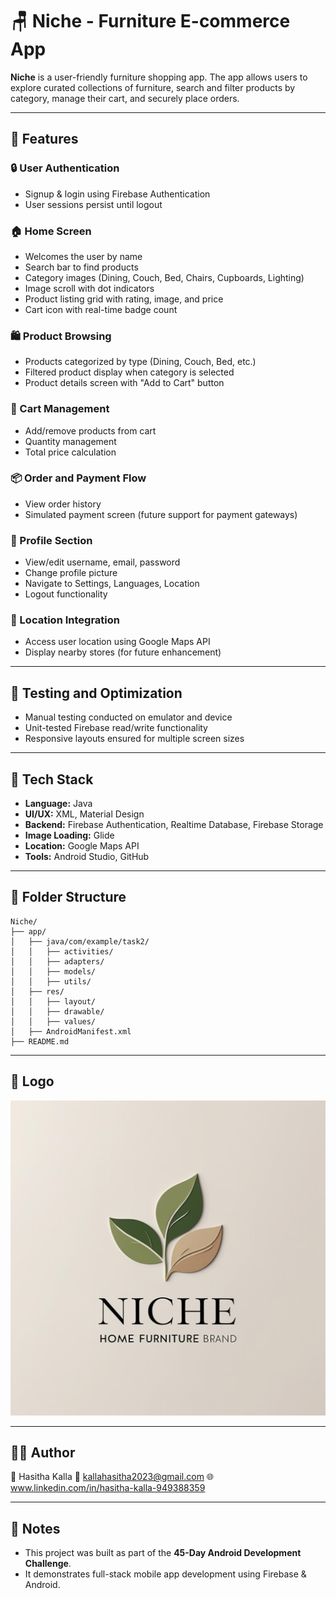 
# 🪑 Niche - Furniture E-commerce App

**Niche** is a user-friendly furniture shopping app. The app allows users to explore curated collections of furniture, search and filter products by category, manage their cart, and securely place orders.

---

## 🚀 Features

### 🔒 User Authentication
- Signup & login using Firebase Authentication
- User sessions persist until logout

### 🏠 Home Screen
- Welcomes the user by name
- Search bar to find products
- Category images (Dining, Couch, Bed, Chairs, Cupboards, Lighting)
- Image scroll with dot indicators
- Product listing grid with rating, image, and price
- Cart icon with real-time badge count

### 🛍️ Product Browsing
- Products categorized by type (Dining, Couch, Bed, etc.)
- Filtered product display when category is selected
- Product details screen with "Add to Cart" button

### 🛒 Cart Management
- Add/remove products from cart
- Quantity management
- Total price calculation

### 📦 Order and Payment Flow
- View order history
- Simulated payment screen (future support for payment gateways)

### 👤 Profile Section
- View/edit username, email, password
- Change profile picture
- Navigate to Settings, Languages, Location
- Logout functionality

### 📍 Location Integration
- Access user location using Google Maps API
- Display nearby stores (for future enhancement)

---

## 🧪 Testing and Optimization

- Manual testing conducted on emulator and device
- Unit-tested Firebase read/write functionality
- Responsive layouts ensured for multiple screen sizes

---

## 🧩 Tech Stack

- **Language:** Java
- **UI/UX:** XML, Material Design
- **Backend:** Firebase Authentication, Realtime Database, Firebase Storage
- **Image Loading:** Glide
- **Location:** Google Maps API
- **Tools:** Android Studio, GitHub

---

## 📂 Folder Structure

```
Niche/
├── app/
│   ├── java/com/example/task2/
│   │   ├── activities/
│   │   ├── adapters/
│   │   ├── models/
│   │   ├── utils/
│   ├── res/
│   │   ├── layout/
│   │   ├── drawable/
│   │   ├── values/
│   ├── AndroidManifest.xml
├── README.md
```

---

## 📸 Logo

![App Logo](logo.jpg)

---

## 🙋‍♀️ Author

👤 Hasitha Kalla
📧 kallahasitha2023@gmail.com
🌐 www.linkedin.com/in/hasitha-kalla-949388359

---

## 📌 Notes

- This project was built as part of the **45-Day Android Development Challenge**.
- It demonstrates full-stack mobile app development using Firebase & Android.

